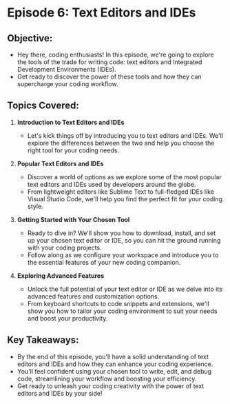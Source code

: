 # Episode 6: Text Editors and IDEs

## Objective:
- Hey there, coding enthusiasts! In this episode, we're going to explore the tools of the trade for writing code: text editors and Integrated Development Environments (IDEs).
- Get ready to discover the power of these tools and how they can supercharge your coding workflow.

## Topics Covered:
1. **Introduction to Text Editors and IDEs**
   - Let's kick things off by introducing you to text editors and IDEs. We'll explore the differences between the two and help you choose the right tool for your coding needs.

2. **Popular Text Editors and IDEs**
   - Discover a world of options as we explore some of the most popular text editors and IDEs used by developers around the globe.
   - From lightweight editors like Sublime Text to full-fledged IDEs like Visual Studio Code, we'll help you find the perfect fit for your coding style.

3. **Getting Started with Your Chosen Tool**
   - Ready to dive in? We'll show you how to download, install, and set up your chosen text editor or IDE, so you can hit the ground running with your coding projects.
   - Follow along as we configure your workspace and introduce you to the essential features of your new coding companion.

4. **Exploring Advanced Features**
   - Unlock the full potential of your text editor or IDE as we delve into its advanced features and customization options.
   - From keyboard shortcuts to code snippets and extensions, we'll show you how to tailor your coding environment to suit your needs and boost your productivity.

## Key Takeaways:
- By the end of this episode, you'll have a solid understanding of text editors and IDEs and how they can enhance your coding experience.
- You'll feel confident using your chosen tool to write, edit, and debug code, streamlining your workflow and boosting your efficiency.
- Get ready to unleash your coding creativity with the power of text editors and IDEs by your side!
